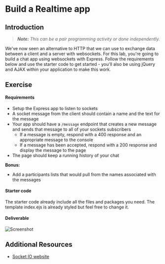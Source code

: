 # Build a Realtime app

## Introduction

> ***Note:*** _This can be a pair programming activity or done independently._

We've now seen an alternative to HTTP that we can use to exchange data between a client and a server with websockets.  For this lab, you're going to build a chat app using websockets with Express.  Follow the requirements below and use the starter code to get started - you'll also be using jQuery and AJAX within your application to make this work.

## Exercise

#### Requirements

- Setup the Express app to listen to sockets
- A socket message from the client should contain a name and the text for the message
- Your app should have a `/message` endpoint that creates a new message and sends that message to all of your sockets subscribers
  - If a message is empty, respond with a 400 response and an appropriate message to the console
  - If a message has been accepted, respond with a 200 response and display the message to the page
- The page should keep a running history of your chat

**Bonus:**
- Add a participants lists that would pull from the names associated with the messages

#### Starter code

The starter code already include all the files and packages you need. The template index.ejs is already styled but feel free to change it.

#### Deliverable



![Screenshot](http://s21.postimg.org/5k2hri1h3/Screen_Shot_2015_08_12_at_18_44_28.png)

## Additional Resources

- [Socket IO website](http://socket.io/)
